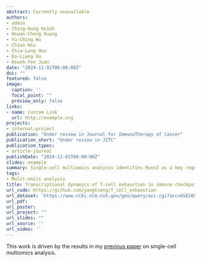 ```yaml
---
abstract: Currently unavailable
authors:
- admin
- Ching-Hung Hsieh
- Hsuan-Cheng Huang
- Yu-Ching Wu
- Chiun Hsu
- Chia-Lang Hsu
- Da-Liang Ou
- Hsueh-Fen Juan
date: "2024-11-01T00:00:00Z"
doi: ""
featured: false
image:
  caption: ''
  focal_point: ""
  preview_only: false
links:
- name: Custom Link
  url: http://example.org
projects:
- internal-project
publication: "Under review in Journal for ImmunoTherapy of Cancer"
publication_short: "Under review in JITC"
publication_types:
- article-journal
publishDate: "2024-11-01T00:00:00Z"
slides: example
summary: Single-cell multiomics analysis identifies Runx2 as a key regulatory of T-cell exhaustion in acquired resistance to immunotherapy, offering a promising therapeutic target to improve T-cell cytotoxicity and enhance immune checkpoint inhibitor effectiveness.
tags:
- Mulit-omics analysis
title: Transcriptional dynamics of T-cell exhaustion in immune checkpoint inhibitor resistance at single-cell resolution
url_code: https://github.com/yangtseng/T_cell_exhaustion
url_dataset: 'https://www.ncbi.nlm.nih.gov/geo/query/acc.cgi?acc=GSE268165'
url_pdf: 
url_poster: 
url_project: ""
url_slides: ""
url_source: ''
url_video: ''
---
```


This work is driven by the results in my [previous paper](/publication/JCA2023) on single-cell multiomics analysis.
